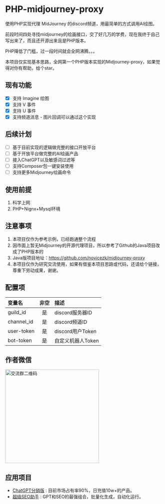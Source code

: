 # PHP-midjourney-proxy

使用PHP实现代理 MidJourney 的discord频道，用最简单的方式调用AI绘图。

前段时间四处寻找midjourney的绘画接口，交了好几万的学费，现在我终于自己写出来了，而且还开源出来且是PHP版本。

PHP降低了门槛，过一段时间就会全网沸腾。。。

本项目仅实现基本思路，全网第一个PHP版本实现的Midjourney-proxy，如果觉得对你有帮助，给个star。

## 现有功能
- [x] 支持 Imagine 绘图
- [x] 支持 V 事件
- [x] 支持 U 事件
- [x] 支持频道消息 - 图片回调可以通过这个实现

## 后续计划
- [ ] 基于目前实现的逻辑做完整的接口开放平台
- [ ] 基于开放平台做完整的AI绘画产品
- [ ] 接入ChatGPT以及敏感词过滤等
- [ ] 支持Composer包一键安装使用
- [ ] 支持更多Midjourney绘画命令

## 使用前提
1. 科学上网
2. PHP+Nignx+Mysql环境

## 注意事项
1. 本项目仅作为参考示例，已经跑通整个流程
2. 因市面上暂无Midjourney的开源代理项目，所以参考了Github的Java项目改成了PHP版本的
3. Java版项目地址：https://github.com/novicezk/midjourney-proxy
4. 本项目仅作为研究交流使用，如果有借鉴本项目思路或代码，还请给个链接，尊重下劳动成果，谢谢。

## 配置项

| 变量名 | 非空 | 描述 |
| :-----| :----: | :---- |
| guild_id | 是 | discord服务器ID |
| channel_id | 是 | discord频道ID |
| user-token | 是 | discord用户Token |
| bot-token | 是 | 自定义机器人Token |

## 作者微信

 <img src="https://midjourney-1251511393.cos.ap-shanghai.myqcloud.com/json/%E5%BE%AE%E4%BF%A1%E5%9B%BE%E7%89%87_20230519183549.jpg" width = "300" height = "300" alt="交流群二维码" align=center />

## 应用项目

- [ChatGPT分销版](https://mp.weixin.qq.com/s/nzagBys82hskb9cM0YR4Mg) : 目前市场占有率90%，日充值10w+的产品。
- [超级SEO助手](https://mp.weixin.qq.com/s/aH0_sFNA-je6_UGJJRWgxg) : GPT和SEO的最强组合，批量化生成，自动化运行。